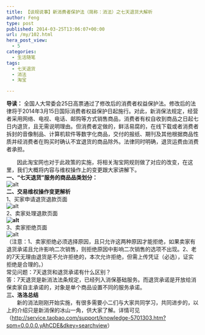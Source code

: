 ```yaml
---
title: 【谈规说事】新消费者保护法（简称：消法）之七天退货大解析
author: Feng
type: post
published: 2014-03-25T13:06:07+00:00
url: /my/102.html
hera_post_view:
  - 5
categories:
  - 生活随笔
tags:
  - 七天退货
  - 消法
  - 淘宝

---
```

**导读：** 全国人大常委会25日高票通过了修改后的消费者权益保护法。修改后的法律将于2014年3月15日国际消费者权益保护日起施行。对此，新消保法规定，经营者采用网络、电视、电话、邮购等方式销售商品，消费者有权自收到商品之日起七日内退货，且无需说明理由。但消费者定做的，鲜活易腐的，在线下载或者消费者拆封的音像制品、计算机软件等数字化商品，交付的报纸、期刊及其他根据商品性质并经消费者在购买时确认不宜退货的商品除外。法律同时明确，退货运费由消费者承担。

<div>
         因此淘宝网也对于此政策的实施，将相关淘宝网规则做了对应的改变，在这里，我们大概将内容与维权操作上的变更跟大家讲解下。
</div>

<div>
  <strong>一、“七天退货”服务的商品品类划分：</strong>
</div>

<div>
  <img decoding="async" alt="alt" src="http://img.taobaocdn.com/bao/album/T1DKCfFtxdXXb1upjX" />
</div>

<div>
  <strong>二、交易维权操作变更解析</strong>
</div>

<div>
  <strong></strong>1、买家申请退货退款页面
</div>

<div>
  <img decoding="async" alt="alt" src="http://img.taobaocdn.com/bao/album/T1C0mGFu0fXXb1upjX" />
</div>

<div>
  2、卖家处理退款页面
</div>

<div>
  <strong><img decoding="async" alt="alt" src="http://img.taobaocdn.com/bao/album/T1BXaxFAhfXXb1upjX" /></strong>
</div>

<div>
  3、卖家拒绝页面
</div>

<div>
  <img decoding="async" alt="alt" src="http://img.taobaocdn.com/bao/album/T1GtFRFB0oXXb1upjX" />
</div>

<div>
  （注意：1、卖家拒绝必须选择原因，且只允许这两种原因才能拒绝，如果卖家有退货承诺且允许影响二次销售，则拒绝原因中影响二次销售的选项不出现。2、老的7天无理由退货是不允许拒绝的，本次允许拒绝，但需上传凭证（必选），证实拒绝是合理的。）
</div>

<div>
  常见问题：7天退货和退货承诺有什么区别？
</div>

<div>
  答：7天退货是新消法法条规定，已经列入消保基础服务。而退货承诺是开放给消保卖家自主承诺的，对象是单个商品设置不同的服务承诺。
</div>

<div>
  <strong>三、洛洛总结</strong>
</div>

<div>
         新的消法刚刚开始实施，有很多需要小二们与大家共同学习，共同进步的，以上的介绍只是新消保的冰山一角，供大家了解。详情可见（<a href="http://service.taobao.com/support/knowledge-5701303.htm?spm=0.0.0.0.yAhCDE&dkey=searchview" target="_self" rel="noopener">http://service.taobao.com/support/knowledge-5701303.htm?spm=0.0.0.0.yAhCDE&dkey=searchview</a>）
</div>